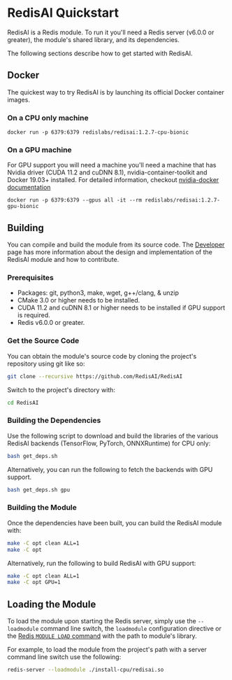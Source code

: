 # RedisAI Quickstart
RedisAI is a Redis module. To run it you'll need a Redis server (v6.0.0 or greater), the module's shared library, and its dependencies.

The following sections describe how to get started with RedisAI.

## Docker
The quickest way to try RedisAI is by launching its official Docker container images.

### On a CPU only machine
```
docker run -p 6379:6379 redislabs/redisai:1.2.7-cpu-bionic
```

### On a GPU machine
For GPU support you will need a machine you'll need a machine that has Nvidia driver (CUDA 11.2 and cuDNN 8.1), nvidia-container-toolkit and Docker 19.03+ installed. For detailed information, checkout [nvidia-docker documentation](https://github.com/NVIDIA/nvidia-docker) 
```
docker run -p 6379:6379 --gpus all -it --rm redislabs/redisai:1.2.7-gpu-bionic
```


## Building
You can compile and build the module from its source code. The [Developer](developer.md) page has more information about the design and implementation of the RedisAI module and how to contribute.

### Prerequisites
* Packages: git, python3, make, wget, g++/clang, & unzip 
* CMake 3.0 or higher needs to be installed.
* CUDA 11.2 and cuDNN 8.1 or higher needs to be installed if GPU support is required.
* Redis v6.0.0 or greater.

### Get the Source Code
You can obtain the module's source code by cloning the project's repository using git like so:

```sh
git clone --recursive https://github.com/RedisAI/RedisAI
```

Switch to the project's directory with:

```sh
cd RedisAI
```

### Building the Dependencies
Use the following script to download and build the libraries of the various RedisAI backends (TensorFlow, PyTorch, ONNXRuntime) for CPU only:

```sh
bash get_deps.sh
```

Alternatively, you can run the following to fetch the backends with GPU support.

```sh
bash get_deps.sh gpu
```

### Building the Module
Once the dependencies have been built, you can build the RedisAI module with:

```sh
make -C opt clean ALL=1
make -C opt
```

Alternatively, run the following to build RedisAI with GPU support:

```sh
make -C opt clean ALL=1
make -C opt GPU=1
```

## Loading the Module
To load the module upon starting the Redis server, simply use the `--loadmodule` command line switch, the `loadmodule` configuration directive or the [Redis `MODULE LOAD` command](https://redis.io/commands/module-load) with the path to module's library.

For example, to load the module from the project's path with a server command line switch use the following:

```sh
redis-server --loadmodule ./install-cpu/redisai.so
```
